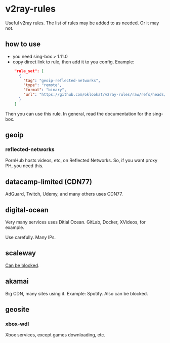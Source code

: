 # v2ray-rules

Useful v2ray rules. The list of rules may be added to as needed. Or it may not.

## how to use

- you need sing-box > 1.11.0
- copy direct link to rule, then add it to you config. Example:

```json
    "rule_set": [
      {
        "tag": "geoip-reflected-networks",
        "type": "remote",
        "format": "binary",
        "url": "https://github.com/oklookat/v2ray-rules/raw/refs/heads/main/sing-box/geoip/reflected-networks.srs"
      }
    ]
```

Then you can use this rule. In general, read the documentation for the sing-box.

## geoip

### reflected-networks

PornHub hosts videos, etc, on Reflected Networks. So, if you want proxy PH, you need this.

## datacamp-limited (CDN77)

AdGuard, Twitch, Udemy, and many others uses CDN77.

## digital-ocean

Very many services uses Ditial Ocean. GitLab, Docker, XVideos, for example.

Use carefully. Many IPs.

## scaleway

[Can be blocked](https://ntc.party/t/%D0%B1%D0%BB%D0%BE%D0%BA%D0%B8%D1%80%D0%BE%D0%B2%D0%BA%D0%B0-%D1%87%D0%B0%D1%81%D1%82%D0%B8-ip-%D0%B0%D0%B4%D1%80%D0%B5%D1%81%D0%BE%D0%B2-scaleway).

## akamai

Big CDN, many sites using it. Example: Spotify. Also can be blocked.

## geosite

### xbox-wdl

Xbox services, except games downloading, etc.
